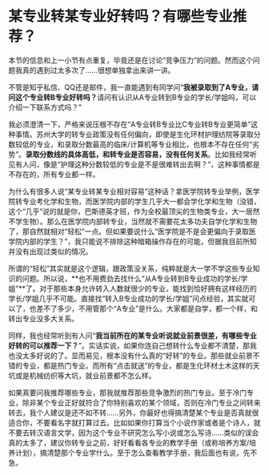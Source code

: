 # 某专业转某专业好转吗？有哪些专业推荐？

本节的信息和上一小节有点重复，毕竟还是在讨论“竞争压力”的问题。然而这个问题我真的遇到过太多次了……很想单独拿出来讲一讲。

不管是知乎私信、QQ还是邮件，我一直能遇到有同学问“<b>我被录取到了A专业，请问这个专业转B专业好转吗？</b>请问有认识从A专业转到B专业的学长/学姐吗，可以介绍一下联系方式吗？”

我必须澄清一下，严格来说压根不存在“A专业转B专业比C专业转B专业更简单”这种事情。苏州大学的转专业政策没有任何偏向，即使是生化环材护理纺院等录取分数较低的专业，和录取分数最高的临床/计算机等专业相比，也根本不存在任何“劣势”。**录取分数线的具体高低，和转专业是否容易，没有任何关系**。比如我经常听见有人问，像是“护理这种分数较低的专业是不是很难转出去啊？”，这种事情都是不存在的，所有专业都一样。

为什么有很多人说“某专业转某专业相对容易”这种话？拿医学院转专业举例，医学院转专业考化学和生物，而医学院内部的学生几乎大一都会学化学和生物（没错，这个“几乎”说的就是你，巴斯德英才班，作为全校最顶尖的生物类专业，大一居然不学生物）。那么在医学院内部转专业，当然就不需要花太多功夫自学化学和生物了，那自然就相对“轻松”一点。但如果要说什么“医学院是不是会更偏向于录取医学院内部的学生？”，我只能说不排除这种暗箱操作存在的可能，但据我目前所知并没有出现过类似的情况。

所谓的“轻松”其实就是这个逻辑，跟政策没关系，纯粹就是大一学不学这些专业知识的问题。所以说，**也不用费劲去找什么“从A专业转到B专业成功的学长/学姐”**了。对于那些本身允许转入人数就很少的专业，能找到恰好拥有这样经历的学长/学姐几乎不可能。直接找“转入B专业成功的学长/学姐”问点经验，其实就可以了，也差不了多少，不用管那个“A专业”是什么。大家都是自学，都一个样，和转出专业没多大关系。

同样，我也经常听到有人问“**我当前所在的某专业听说就业前景很差，有哪些专业好转的可以推荐一下？**”。实话实说，如果你连自己想转什么专业都不清楚，那我也没太多好说的了。显而易见，根本没有什么真的“好转”的专业。那些就业前景不错的专业，都是热门专业。而所有“点击就送”的专业，都是生化环材土木这样的天坑或是机械纺织等大坑，就业前景都不怎么样。

如果真要问我推荐哪些专业，那我就推荐那些竞争激烈的热门专业。至于冷门专业，除非某个专业正好就符合了你特别喜欢的某个领域，否则在冷门专业之间转来转去，我个人建议是还不如不转……另外，你最好也得搞清楚某个专业是否真就很适合你，不要看名字就打算过去。比如如果你打算当个小说作家或者是个诗人，就不要去转汉语言文学，因为这个专业不研究怎么写小说或怎么写诗……类似的误会真的太多了，建议你转专业之前，好好看看各专业的教学手册（或称培养方案/培养计划），搞清楚那个专业学什么。至于怎么查看教学手册，我后面也有说，先不急。
